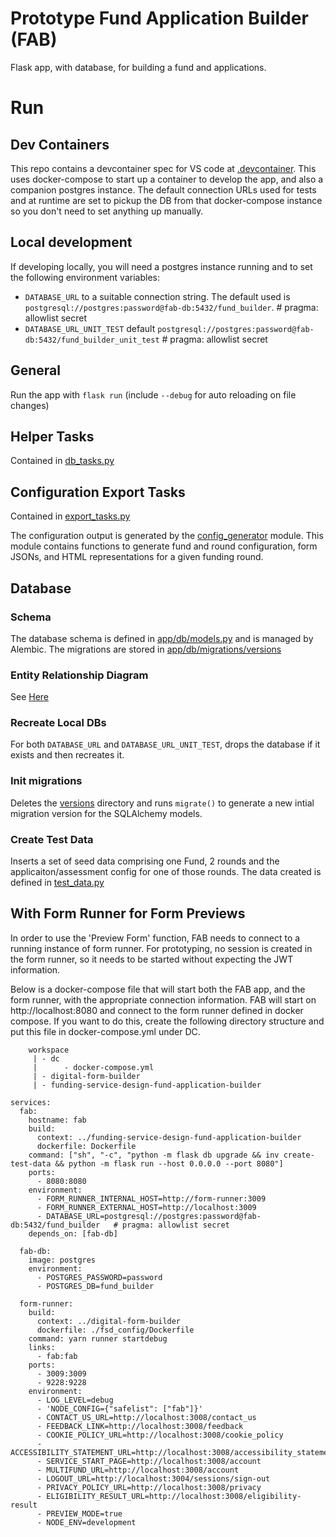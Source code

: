# Prototype Fund Application Builder (FAB)
Flask app, with database, for building a fund and applications.

# Run
## Dev Containers
This repo contains a devcontainer spec for VS code at [.devcontainer](.devcontainer/python-container/devcontainer.json). This uses docker-compose to start up a container to develop the app, and also a companion postgres instance. The default connection URLs used for tests and at runtime are set to pickup the DB from that docker-compose instance so you don't need to set anything up manually.

## Local development
If developing locally, you will need a postgres instance running and to set the following environment variables:
 - `DATABASE_URL` to a suitable connection string. The default used is
 `postgresql://postgres:password@fab-db:5432/fund_builder`.   # pragma: allowlist secret
 - `DATABASE_URL_UNIT_TEST` default
 `postgresql://postgres:password@fab-db:5432/fund_builder_unit_test`  # pragma: allowlist secret

## General
Run the app with `flask run` (include `--debug` for auto reloading on file changes)

## Helper Tasks
Contained in [db_tasks.py](./tasks/db_tasks.py)

## Configuration Export Tasks
Contained in [export_tasks.py](./tasks/export_tasks.py)

The configuration output is generated by the [config_generator](./app/config_generator/README.md) module. This module contains functions to generate fund and round configuration, form JSONs, and HTML representations for a given funding round.

## Database
### Schema
The database schema is defined in [app/db/models.py](./app/db/models.py) and is managed by Alembic. The migrations are stored in [app/db/migrations/versions](./app/db/migrations/versions/)

### Entity Relationship Diagram
See [Here](./app/db/database_ERD_9-8-24.png)

### Recreate Local DBs
For both `DATABASE_URL` and `DATABASE_URL_UNIT_TEST`, drops the database if it exists and then recreates it.

### Init migrations
Deletes the [versions](./app/db/migrations/versions/) directory and runs `migrate()` to generate a new intial migration version for the SQLAlchemy models.

### Create Test Data
Inserts a set of seed data comprising one Fund, 2 rounds and the applicaiton/assessment config for one of those rounds. The data created is defined in [test_data.py](./tasks/test_data.py)

## With Form Runner for Form Previews
In order to use the 'Preview Form' function, FAB needs to connect to a running instance of form runner. For prototyping, no session is created in the form runner, so it needs to be started without expecting the JWT information.

Below is a docker-compose file that will start both the FAB app, and the form runner, with the appropriate connection information. FAB will start on http://localhost:8080 and connect to the form runner defined in docker compose. If you want to do this, create the following directory structure and put this file in docker-compose.yml under DC.


```
    workspace
     | - dc
     |      - docker-compose.yml
     | - digital-form-builder
     | - funding-service-design-fund-application-builder
```

```
services:
  fab:
    hostname: fab
    build:
      context: ../funding-service-design-fund-application-builder
      dockerfile: Dockerfile
    command: ["sh", "-c", "python -m flask db upgrade && inv create-test-data && python -m flask run --host 0.0.0.0 --port 8080"]
    ports:
      - 8080:8080
    environment:
      - FORM_RUNNER_INTERNAL_HOST=http://form-runner:3009
      - FORM_RUNNER_EXTERNAL_HOST=http://localhost:3009
      - DATABASE_URL=postgresql://postgres:password@fab-db:5432/fund_builder   # pragma: allowlist secret
    depends_on: [fab-db]

  fab-db:
    image: postgres
    environment:
      - POSTGRES_PASSWORD=password
      - POSTGRES_DB=fund_builder

  form-runner:
    build:
      context: ../digital-form-builder
      dockerfile: ./fsd_config/Dockerfile
    command: yarn runner startdebug
    links:
      - fab:fab
    ports:
      - 3009:3009
      - 9228:9228
    environment:
      - LOG_LEVEL=debug
      - 'NODE_CONFIG={"safelist": ["fab"]}'
      - CONTACT_US_URL=http://localhost:3008/contact_us
      - FEEDBACK_LINK=http://localhost:3008/feedback
      - COOKIE_POLICY_URL=http://localhost:3008/cookie_policy
      - ACCESSIBILITY_STATEMENT_URL=http://localhost:3008/accessibility_statement
      - SERVICE_START_PAGE=http://localhost:3008/account
      - MULTIFUND_URL=http://localhost:3008/account
      - LOGOUT_URL=http://localhost:3004/sessions/sign-out
      - PRIVACY_POLICY_URL=http://localhost:3008/privacy
      - ELIGIBILITY_RESULT_URL=http://localhost:3008/eligibility-result
      - PREVIEW_MODE=true
      - NODE_ENV=development
```
